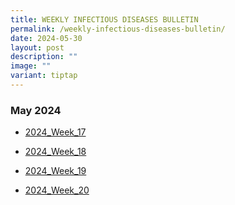 ```yaml
---
title: WEEKLY INFECTIOUS DISEASES BULLETIN
permalink: /weekly-infectious-diseases-bulletin/
date: 2024-05-30
layout: post
description: ""
image: ""
variant: tiptap
---
```

<h3>May 2024</h3>
<ul data-tight="true" class="tight">
<li>
<p><a href="/files/weekly_infectious_disease_bulletin_ew_17.pdf" rel="noopener noreferrer nofollow" target="_blank">2024_Week_17</a>
</p>
</li>
<li>
<p><a href="/files/weekly_infectious_disease_bulletin_ew_18.pdf" rel="noopener noreferrer nofollow" target="_blank">2024_Week_18</a>
</p>
</li>
<li>
<p><a href="/files/weekly_infectious_disease_bulletin_ew_19.pdf" rel="noopener noreferrer nofollow" target="_blank">2024_Week_19</a>
</p>
</li>
<li>
<p><a href="/files/weekly_infectious_disease_bulletin_ew_20.pdf" rel="noopener noreferrer nofollow" target="_blank">2024_Week_20</a>
</p>
</li>
</ul>
<p></p>